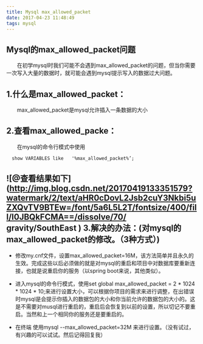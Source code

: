 ```yaml
---
title: Mysql max_allowed_packet
date: 2017-04-23 11:48:49
tags: mysql
---
```


**Mysql的max_allowed_packet问题**
---
&emsp;&emsp;在初学mysql时我们可能不会遇到max_allowed_packet的问题，但当你需要一次写入大量的数据时，就可能会遇到mysql提示写入的数据过大问题。

1.什么是max_allowed_packet：
---
&emsp;&emsp;max_allowed_packet是mysql允许插入一条数据的大小

2.查看max_allowed_packe：
---
&emsp;&emsp;在mysql的命令行模式中使用

	  show VARIABLES like 	'%max_allowed_packet%’;


![@查看结果如下](http://img.blog.csdn.net/20170419133351579?watermark/2/text/aHR0cDovL2Jsb2cuY3Nkbi5uZXQvTV9BTEw=/font/5a6L5L2T/fontsize/400/fill/I0JBQkFCMA==/dissolve/70/
gravity/SouthEast )
3.解决的办法：(对mysql的max_allowed_packet的修改。（3种方式）)
---
- 修改my.cnf文件，设置max_allowed_packet=16M，该方法简单并且永久的生效。完成这些以后必须做的就是对mysql的重启和项目中对数据库要重新连接，也就是说重启你的服务（以spring boot来说，其他类似）。

- 进入mysql的命令行模式，使用set global max_allowed_packet = 2 \* 1024 \* 1024 \* 10;来进行设置大小，可以根据你项目的需求来进行调整，在出错误时mysql是会提示你插入的数据包的大小和你当前允许的数据包的大小的。这是不需要对musql进行重启的，重启后会恢复到以前的设置，所以切记不要重启。当然和上一个相同你的服务还是要重启的。

- 在终端 使用mysql --max_allowed_packet=32M 来进行设置。（没有试过，有兴趣的可以试试。然后记得回复我）
